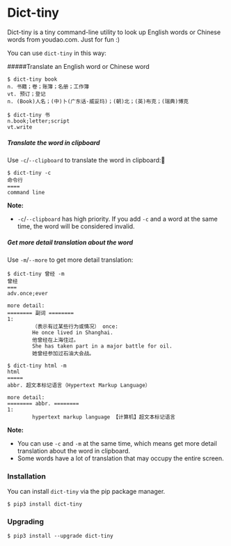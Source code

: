 # Dict-tiny

Dict-tiny is a tiny command-line utility to look up English words or Chinese words from youdao.com. Just for fun :)

You can use `dict-tiny` in this way:

#####Translate an English word or Chinese word

```shell
$ dict-tiny book
n. 书籍；卷；账簿；名册；工作簿
vt. 预订；登记
n. (Book)人名；(中)卜(广东话·威妥玛)；(朝)北；(英)布克；(瑞典)博克
```

```shell
$ dict-tiny 书
n.book;letter;script
vt.write
```
##### Translate the word in clipboard

Use `-c`/`--clipboard` to translate the word in clipboard:

```shell
$ dict-tiny -c
命令行
====
command line
```
**Note:**

* `-c`/`--clipboard` has high priority. If you add `-c` and a word at the same time, the word will be considered invalid.

##### Get more detail translation about the word

Use `-m`/`--more` to get more detail translation:

```shell
$ dict-tiny 曾经 -m
曾经
===
adv.once;ever

more detail:
======== 副词 ========
1:
        （表示有过某些行为或情况） once:
        He once lived in Shanghai.
        他曾经在上海住过。
        She has taken part in a major battle for oil.
        她曾经参加过石油大会战。

```

```shell
$ dict-tiny html -m
html
=====
abbr. 超文本标记语言（Hypertext Markup Language）

more detail:
======== abbr. ========
1:
        hypertext markup language 【计算机】超文本标记语言

```

**Note:**

* You can use `-c` and `-m` at the same time, which means get more detail translation about the word in clipboard.
* Some words have a lot of translation that may occupy the entire screen.



### Installation

You can install `dict-tiny` via the pip package manager.

```shell
$ pip3 install dict-tiny
```

### Upgrading

```shell
$ pip3 install --upgrade dict-tiny
```


